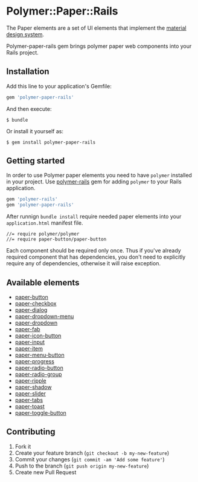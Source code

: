 # Polymer::Paper::Rails

The Paper elements are a set of UI elements that implement the [material design system](http://www.google.com/design/spec/material-design/introduction.html).

Polymer-paper-rails gem brings polymer paper web components into your Rails project.

## Installation

Add this line to your application's Gemfile:

```ruby
gem 'polymer-paper-rails'
```

And then execute:

    $ bundle

Or install it yourself as:

    $ gem install polymer-paper-rails

## Getting started

In order to use Polymer paper elements you need to have
`polymer` installed in your project. Use [polymer-rails](https://github.com/alchapone/polymer-rails) gem for adding `polymer` to your Rails application.

```ruby
gem 'polymer-rails'
gem 'polymer-paper-rails'
```

After runnign `bundle install` require needed paper elements into your `application.html` manifest file.

    //= require polymer/polymer
    //= require paper-button/paper-button


Each component should be required only once. Thus if you've already required component that has dependencies, you don't need
to explicitly require any of dependencies, otherwise it will raise exception.

## Available elements

* [paper-button](https://www.polymer-project.org/0.5/docs/elements/paper-button.html)
* [paper-checkbox](https://www.polymer-project.org/0.5/docs/elements/paper-checkbox.html)
* [paper-dialog](https://www.polymer-project.org/0.5/docs/elements/paper-dialog.html)
* [paper-dropdown-menu](https://www.polymer-project.org/0.5/docs/elements/paper-dropdown-menu.html)
* [paper-dropdown](https://www.polymer-project.org/0.5/docs/elements/paper-dropdown.html)
* [paper-fab](https://www.polymer-project.org/0.5/docs/elements/paper-fab.html)
* [paper-icon-button](https://www.polymer-project.org/0.5/docs/elements/paper-icon-button.html)
* [paper-input](https://www.polymer-project.org/0.5/docs/elements/paper-input.html)
* [paper-item](https://www.polymer-project.org/0.5/docs/elements/paper-item.html)
* [paper-menu-button](https://www.polymer-project.org/0.5/docs/elements/paper-menu-button.html)
* [paper-progress](https://www.polymer-project.org/0.5/docs/elements/paper-progress.html)
* [paper-radio-button](https://www.polymer-project.org/0.5/docs/elements/paper-radio-button.html)
* [paper-radio-group](https://www.polymer-project.org/0.5/docs/elements/paper-radio-group.html)
* [paper-ripple](https://www.polymer-project.org/0.5/docs/elements/paper-ripple.html)
* [paper-shadow](https://www.polymer-project.org/0.5/docs/elements/paper-shadow.html)
* [paper-slider](https://www.polymer-project.org/0.5/docs/elements/paper-slider.html)
* [paper-tabs](https://www.polymer-project.org/0.5/docs/elements/paper-tabs.html)
* [paper-toast](https://www.polymer-project.org/0.5/docs/elements/paper-taoast.html)
* [paper-toggle-button](https://www.polymer-project.org/0.5/docs/elements/paper-toggle-button.html)

## Contributing

1. Fork it
2. Create your feature branch (`git checkout -b my-new-feature`)
3. Commit your changes (`git commit -am 'Add some feature'`)
4. Push to the branch (`git push origin my-new-feature`)
5. Create new Pull Request
